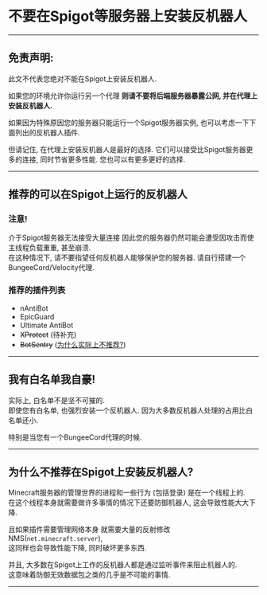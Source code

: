 # 不要在Spigot等服务器上安装反机器人

---

## 免责声明:

此文不代表您绝对不能在Spigot上安装反机器人.  

如果您的环境允许你运行另一个代理 
**则请不要将后端服务器暴露公网, 并在代理上安装反机器人.**

如果因为特殊原因您的服务器只能运行一个Spigot服务器实例, 
也可以考虑一下下面列出的反机器人插件.  

但请记住, 在代理上安装反机器人是最好的选择. 它们可以接受比Spigot服务器更多的连接,
同时节省更多性能. 您也可以有更多更好的选择.

---

## 推荐的可以在Spigot上运行的反机器人

### 注意!

介于Spigot服务器无法接受大量连接 因此您的服务器仍然可能会遭受因攻击而使主线程负载重重, 甚至崩溃.  
在这种情况下, 请不要指望任何反机器人能够保护您的服务器. 请自行搭建一个BungeeCord/Velocity代理.

### 推荐的插件列表
  
  - nAntiBot
  - EpicGuard
  - Ultimate AntiBot
  - ~~XProtect~~ (待补充)
  - ~~BotSentry~~ ([为什么实际上不推荐?](https://github.com/FallenCrystal/Minecraft-Antibots/blob/main/antibots/botsentry.md))

---

## 我有白名单我自豪!

实际上, 白名单不是坚不可摧的.  
即使您有白名单, 也强烈安装一个反机器人. 因为大多数反机器人处理的占用比白名单还小.

特别是当您有一个BungeeCord代理的时候.

---

## 为什么不推荐在Spigot上安装反机器人?

Minecraft服务器的管理世界的进程和一些行为 (包括登录) 是在一个线程上的.  
在这个线程本身就需要做许多事情的情况下还要防御机器人, 这会导致性能大大下降.  

且如果插件需要管理网络本身 就需要大量的反射修改NMS(`net.minecraft.server`),  
这同样也会导致性能下降, 同时破坏更多东西.

并且, 大多数在Spigot上工作的反机器人都是通过监听事件来阻止机器人的.  
这意味着防御无效数据包之类的几乎是不可能的事情.

---